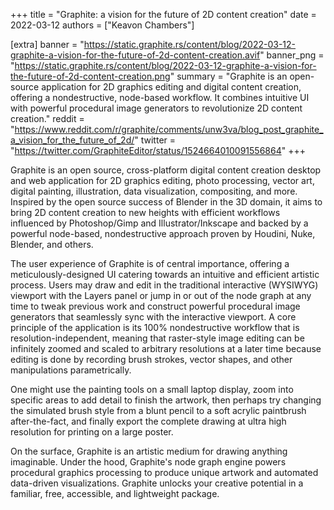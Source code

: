 +++
title = "Graphite: a vision for the future of 2D content creation"
date = 2022-03-12
authors = ["Keavon Chambers"]

[extra]
banner = "https://static.graphite.rs/content/blog/2022-03-12-graphite-a-vision-for-the-future-of-2d-content-creation.avif"
banner_png = "https://static.graphite.rs/content/blog/2022-03-12-graphite-a-vision-for-the-future-of-2d-content-creation.png"
summary = "Graphite is an open-source application for 2D graphics editing and digital content creation, offering a nondestructive, node-based workflow. It combines intuitive UI with powerful procedural image generators to revolutionize 2D content creation."
reddit = "https://www.reddit.com/r/graphite/comments/unw3va/blog_post_graphite_a_vision_for_the_future_of_2d/"
twitter = "https://twitter.com/GraphiteEditor/status/1524664010091556864"
+++

Graphite is an open source, cross-platform digital content creation desktop and web application for 2D graphics editing, photo processing, vector art, digital painting, illustration, data visualization, compositing, and more. Inspired by the open source success of Blender in the 3D domain, it aims to bring 2D content creation to new heights with efficient workflows influenced by Photoshop/Gimp and Illustrator/Inkscape and backed by a powerful node-based, nondestructive approach proven by Houdini, Nuke, Blender, and others.

The user experience of Graphite is of central importance, offering a meticulously-designed UI catering towards an intuitive and efficient artistic process. Users may draw and edit in the traditional interactive (WYSIWYG) viewport with the Layers panel or jump in or out of the node graph at any time to tweak previous work and construct powerful procedural image generators that seamlessly sync with the interactive viewport. A core principle of the application is its 100% nondestructive workflow that is resolution-independent, meaning that raster-style image editing can be infinitely zoomed and scaled to arbitrary resolutions at a later time because editing is done by recording brush strokes, vector shapes, and other manipulations parametrically.

<!-- more -->

One might use the painting tools on a small laptop display, zoom into specific areas to add detail to finish the artwork, then perhaps try changing the simulated brush style from a blunt pencil to a soft acrylic paintbrush after-the-fact, and finally export the complete drawing at ultra high resolution for printing on a large poster.

On the surface, Graphite is an artistic medium for drawing anything imaginable. Under the hood, Graphite's node graph engine powers procedural graphics processing to produce unique artwork and automated data-driven visualizations. Graphite unlocks your creative potential in a familiar, free, accessible, and lightweight package.
